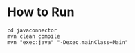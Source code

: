 # How to Run #
``` 
cd javaconnector
mvn clean compile
mvn "exec:java" "-Dexec.mainClass=Main"

```
